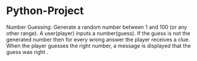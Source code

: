 # Python-Project
Number Guessing:
Generate a random number between 1 and 100 (or any other range).
A user(player) inputs a number(guess).
If the guess is not the generated number then for every wrong answer the player receives a clue.
When the player guesses the right number, a message is displayed that the guess was right .
